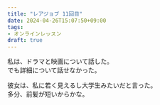```yaml
---
title: "レアジョブ 11回目"
date: 2024-04-26T15:07:50+09:00
tags:
- オンラインレッスン
draft: true
---
```



私は、ドラマと映画について話した。  
でも詳細について話せなかった。

彼女は、私に若く見えるし大学生みたいだと言った。  
多分、前髪が短いからかな。